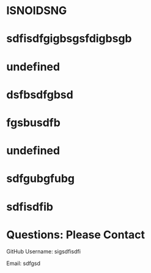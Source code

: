 

# ISNOIDSNG


# sdfisdfgigbsgsfdigbsgb

# undefined

# dsfbsdfgbsd

# fgsbusdfb

# undefined

# sdfgubgfubg

# sdfisdfib

# Questions: Please Contact

GitHub Username: sigsdfisdfi

Email: sdfgsd




